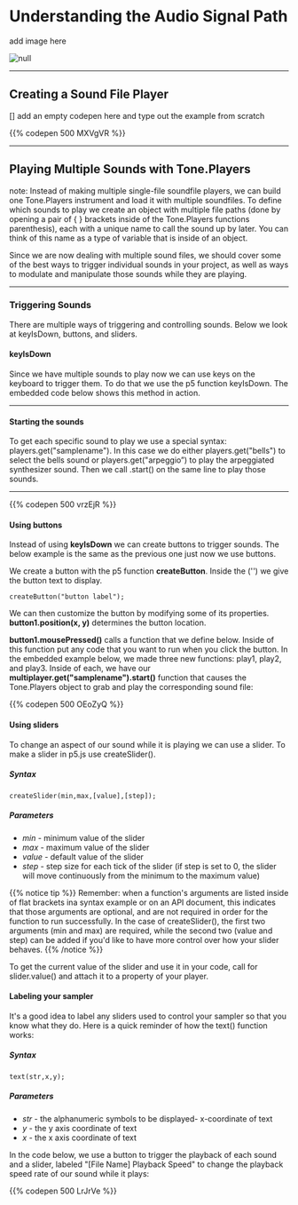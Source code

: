 # Understanding the Audio Signal Path

add image here

![null](/images/uploads/simple_audio_pathway-1-.png)

---

## Creating a Sound File Player

[] add an empty codepen here and type out the example from scratch

{{% codepen 500 MXVgVR %}}

---

## Playing Multiple Sounds with Tone.Players

note: 
Instead of making multiple single-file soundfile players, we can build one Tone.Players instrument and load it with multiple soundfiles. To define which sounds to play we create an object with multiple file paths (done by opening a pair of { } brackets inside of the Tone.Players functions parenthesis), each with a unique name to call the sound up by later. You can think of this name as a type of variable that is inside of an object. 


Since we are now dealing with multiple sound files, we should cover some of the best ways to trigger individual sounds in your project, as well as ways to modulate and manipulate those sounds while they are playing.

---

### Triggering Sounds

There are multiple ways of triggering and controlling sounds. Below we look at keyIsDown, buttons, and sliders.

#### keyIsDown

Since we have multiple sounds to play now we can use keys on the keyboard to trigger them. To do that we use the p5 function keyIsDown. The embedded code below shows this method in action.

---

#### Starting the sounds

To get each specific sound to play we use a special syntax: players.get("samplename"). In this case we do either players.get("bells") to select the bells sound or players.get("arpeggio”) to play the arpeggiated synthesizer sound. Then we call .start() on the same line to play those sounds.

---

{{% codepen 500 vrzEjR %}}

#### Using buttons

Instead of using **keyIsDown** we can create buttons to trigger sounds. The below example is the same as the previous one just now we use buttons.

We create a button with the p5 function **createButton**. Inside the ('') we give the button text to display.

```
createButton("button label");
```

We can then customize the button by modifying some of its properties.
**button1.position(x, y)** determines the button location.

**button1.mousePressed()** calls a function that we define below. Inside of this function put any code that you want to run when you click the button. In the embedded example below, we made three new functions: play1, play2, and play3. Inside of each, we have our **multiplayer.get("samplename").start()** function that causes the Tone.Players object to grab and play the corresponding sound file:

{{% codepen 500 OEoZyQ %}}

#### Using sliders

To change an aspect of our sound while it is playing we can use a slider. To make a slider in p5.js use createSlider().

##### Syntax

```
createSlider(min,max,[value],[step]);
```

##### Parameters

* _min_ - minimum value of the slider
* _max_ - maximum value of the slider
* _value_ - default value of the slider
* _step_ - step size for each tick of the slider (if step is set to 0, the slider will move continuously from the minimum to the maximum value)

{{% notice tip %}}
Remember: when a function's arguments are listed inside of flat brackets ina syntax example or on an API document, this indicates that those arguments are optional, and are not required in order for the function to run successfully. In the case of createSlider(), the first two arguments (min and max) are required, while the second two (value and step) can be added if you'd like to have more control over how your slider behaves.
{{% /notice %}}

To get the current value of the slider and use it in your code, call for slider.value() and attach it to a property of your player. 

#### Labeling your sampler

It's a good idea to label any sliders used to control your sampler so that you know what they do. Here is a quick reminder of how the text() function works: 

##### Syntax

```
text(str,x,y);
```

##### Parameters

*  _str_ - the alphanumeric symbols to be displayed- x-coordinate of text
*  _y_ - the y axis coordinate of text
*  _x_ - the x axis coordinate of text

In the code below, we use a button to trigger the playback of each sound and  a slider, labeled "\[File Name] Playback Speed" to change the playback speed rate of our sound while it plays:

{{% codepen 500 LrJrVe %}}
